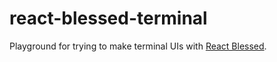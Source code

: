 # react-blessed-terminal

Playground for trying to make terminal UIs with [React Blessed](https://github.com/Yomguithereal/react-blessed).
